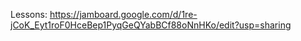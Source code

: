 Lessons: https://jamboard.google.com/d/1re-jCoK_Eyt1roF0HceBep1PyqGeQYabBCf88oNnHKo/edit?usp=sharing

